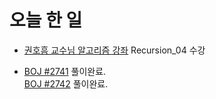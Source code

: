 # 오늘 한 일

* [권호흠 교수님 알고리즘 강좌](https://www.inflearn.com/course/%EC%95%8C%EA%B3%A0%EB%A6%AC%EC%A6%98-%EA%B0%95%EC%A2%8C/) Recursion_04 수강

* [BOJ #2741](https://www.acmicpc.net/problem/2741) 풀이완료.  
[BOJ #2742](https://www.acmicpc.net/problem/2742) 풀이완료.  
